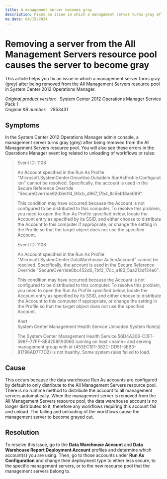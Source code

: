 ```yaml
---
title: A management server becomes gray
description: Fixes an issue in which a management server turns gray after being removed from the All Management Servers resource pool in System Center 2012 Operations Manager.
ms.date: 04/15/2024
---
```

# Removing a server from the All Management Servers resource pool causes the server to become gray

This article helps you fix an issue in which a management server turns gray (grey) after being removed from the All Management Servers resource pool in System Center 2012 Operations Manager.

_Original product version:_ &nbsp; System Center 2012 Operations Manager Service Pack 1  
_Original KB number:_ &nbsp; 2853431

## Symptoms

In the System Center 2012 Operations Manager admin console, a management server turns gray (grey) after being removed from the All Management Servers resource pool. You will also see these errors in the Operations Manager event log related to unloading of workflows or rules:

> Event ID: 1108
>
> An Account specified in the Run As Profile  
> "Microsoft.SystemCenter.Omonline.OutsideIn.RunAsProfile.Configuration" cannot be resolved. Specifically, the account is used in the Secure Reference Override "SecureOverride92d3e014_93cb_d967_17b4_8c5eb18ae099".
>
> This condition may have occurred because the Account is not configured to be distributed to this computer. To resolve this problem, you need to open the Run As Profile specified below, locate the Account entry as specified by its SSID, and either choose to distribute the Account to this computer if appropriate, or change the setting in the Profile so that the target object does not use the specified Account.
>
> Event ID: 1108
>
> An Account specified in the Run As Profile "Microsoft.SystemCenter.DataWarehouse.ActionAccount" cannot be resolved. Specifically, the account is used in the Secure Reference Override "SecureOverride0bc452d6_7bf2_17cc_a183_5aa213df34e6".
>
>This condition may have occurred because the Account is not configured to be distributed to this computer. To resolve this problem, you need to open the Run As Profile specified below, locate the Account entry as specified by its SSID, and either choose to distribute the Account to this computer if appropriate, or change the setting in the Profile so that the target object does not use the specified Account.
>
>
> Alert  
> System Center Management Health Service Unloaded System Rule(s)
>
> The System Center Management Health Service 56D4A306-C0F1-598F-77FF-8E4258FA3060 running on host \<name> and serving management group with id {453EC1E1-382C-DD51-5EB3-81798AD7F7D2} is not healthy. Some system rules failed to load.

## Cause

This occurs because the data warehouse Run As accounts are configured by default to only distribute to the All Management Servers resource pool. There is no runtime method to distribute the account to all management servers automatically. When the management server is removed from the All Management Servers resource pool, the data warehouse account is no longer distributed to it, therefore any workflows requiring this account fail and unload. The failing and unloading of the workflows cause the management server to become grayed out.

## Resolution

To resolve this issue, go to the **Data Warehouse Account** and **Data Warehouse Report Deployment Account** profiles and determine which account(s) you are using. Then, go to those accounts under **Run As Configuration** and change their deployment type to either less secure, to the specific management servers, or to the new resource pool that the management servers belong to.
